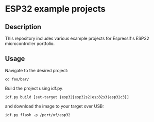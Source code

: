 # ESP32 example projects

## Description

This repository includes various example projects for Espressif's ESP32 microcontroller portfolio.

## Usage

Navigate to the desired project:
```console
cd foo/bar/
```

Build the project using idf.py:
```console
idf.py build [set-target {esp32|esp32s2|esp32s3|esp32c3}]
```

and download the image to your target over USB:
```console
idf.py flash -p /port/of/esp32
```
